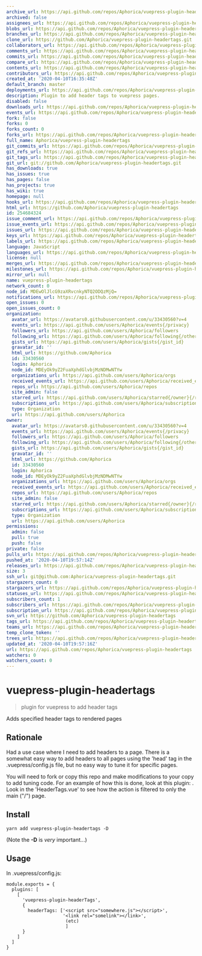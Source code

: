 ```yaml
---
archive_url: https://api.github.com/repos/Aphorica/vuepress-plugin-headertags/{archive_format}{/ref}
archived: false
assignees_url: https://api.github.com/repos/Aphorica/vuepress-plugin-headertags/assignees{/user}
blobs_url: https://api.github.com/repos/Aphorica/vuepress-plugin-headertags/git/blobs{/sha}
branches_url: https://api.github.com/repos/Aphorica/vuepress-plugin-headertags/branches{/branch}
clone_url: https://github.com/Aphorica/vuepress-plugin-headertags.git
collaborators_url: https://api.github.com/repos/Aphorica/vuepress-plugin-headertags/collaborators{/collaborator}
comments_url: https://api.github.com/repos/Aphorica/vuepress-plugin-headertags/comments{/number}
commits_url: https://api.github.com/repos/Aphorica/vuepress-plugin-headertags/commits{/sha}
compare_url: https://api.github.com/repos/Aphorica/vuepress-plugin-headertags/compare/{base}...{head}
contents_url: https://api.github.com/repos/Aphorica/vuepress-plugin-headertags/contents/{+path}
contributors_url: https://api.github.com/repos/Aphorica/vuepress-plugin-headertags/contributors
created_at: '2020-04-10T16:35:48Z'
default_branch: master
deployments_url: https://api.github.com/repos/Aphorica/vuepress-plugin-headertags/deployments
description: Plugin to add header tags to vuepress pages.
disabled: false
downloads_url: https://api.github.com/repos/Aphorica/vuepress-plugin-headertags/downloads
events_url: https://api.github.com/repos/Aphorica/vuepress-plugin-headertags/events
fork: false
forks: 0
forks_count: 0
forks_url: https://api.github.com/repos/Aphorica/vuepress-plugin-headertags/forks
full_name: Aphorica/vuepress-plugin-headertags
git_commits_url: https://api.github.com/repos/Aphorica/vuepress-plugin-headertags/git/commits{/sha}
git_refs_url: https://api.github.com/repos/Aphorica/vuepress-plugin-headertags/git/refs{/sha}
git_tags_url: https://api.github.com/repos/Aphorica/vuepress-plugin-headertags/git/tags{/sha}
git_url: git://github.com/Aphorica/vuepress-plugin-headertags.git
has_downloads: true
has_issues: true
has_pages: false
has_projects: true
has_wiki: true
homepage: null
hooks_url: https://api.github.com/repos/Aphorica/vuepress-plugin-headertags/hooks
html_url: https://github.com/Aphorica/vuepress-plugin-headertags
id: 254684324
issue_comment_url: https://api.github.com/repos/Aphorica/vuepress-plugin-headertags/issues/comments{/number}
issue_events_url: https://api.github.com/repos/Aphorica/vuepress-plugin-headertags/issues/events{/number}
issues_url: https://api.github.com/repos/Aphorica/vuepress-plugin-headertags/issues{/number}
keys_url: https://api.github.com/repos/Aphorica/vuepress-plugin-headertags/keys{/key_id}
labels_url: https://api.github.com/repos/Aphorica/vuepress-plugin-headertags/labels{/name}
language: JavaScript
languages_url: https://api.github.com/repos/Aphorica/vuepress-plugin-headertags/languages
license: null
merges_url: https://api.github.com/repos/Aphorica/vuepress-plugin-headertags/merges
milestones_url: https://api.github.com/repos/Aphorica/vuepress-plugin-headertags/milestones{/number}
mirror_url: null
name: vuepress-plugin-headertags
network_count: 0
node_id: MDEwOlJlcG9zaXRvcnkyNTQ2ODQzMjQ=
notifications_url: https://api.github.com/repos/Aphorica/vuepress-plugin-headertags/notifications{?since,all,participating}
open_issues: 0
open_issues_count: 0
organization:
  avatar_url: https://avatars0.githubusercontent.com/u/33430560?v=4
  events_url: https://api.github.com/users/Aphorica/events{/privacy}
  followers_url: https://api.github.com/users/Aphorica/followers
  following_url: https://api.github.com/users/Aphorica/following{/other_user}
  gists_url: https://api.github.com/users/Aphorica/gists{/gist_id}
  gravatar_id: ''
  html_url: https://github.com/Aphorica
  id: 33430560
  login: Aphorica
  node_id: MDEyOk9yZ2FuaXphdGlvbjMzNDMwNTYw
  organizations_url: https://api.github.com/users/Aphorica/orgs
  received_events_url: https://api.github.com/users/Aphorica/received_events
  repos_url: https://api.github.com/users/Aphorica/repos
  site_admin: false
  starred_url: https://api.github.com/users/Aphorica/starred{/owner}{/repo}
  subscriptions_url: https://api.github.com/users/Aphorica/subscriptions
  type: Organization
  url: https://api.github.com/users/Aphorica
owner:
  avatar_url: https://avatars0.githubusercontent.com/u/33430560?v=4
  events_url: https://api.github.com/users/Aphorica/events{/privacy}
  followers_url: https://api.github.com/users/Aphorica/followers
  following_url: https://api.github.com/users/Aphorica/following{/other_user}
  gists_url: https://api.github.com/users/Aphorica/gists{/gist_id}
  gravatar_id: ''
  html_url: https://github.com/Aphorica
  id: 33430560
  login: Aphorica
  node_id: MDEyOk9yZ2FuaXphdGlvbjMzNDMwNTYw
  organizations_url: https://api.github.com/users/Aphorica/orgs
  received_events_url: https://api.github.com/users/Aphorica/received_events
  repos_url: https://api.github.com/users/Aphorica/repos
  site_admin: false
  starred_url: https://api.github.com/users/Aphorica/starred{/owner}{/repo}
  subscriptions_url: https://api.github.com/users/Aphorica/subscriptions
  type: Organization
  url: https://api.github.com/users/Aphorica
permissions:
  admin: false
  pull: true
  push: false
private: false
pulls_url: https://api.github.com/repos/Aphorica/vuepress-plugin-headertags/pulls{/number}
pushed_at: '2020-04-10T19:57:14Z'
releases_url: https://api.github.com/repos/Aphorica/vuepress-plugin-headertags/releases{/id}
size: 3
ssh_url: git@github.com:Aphorica/vuepress-plugin-headertags.git
stargazers_count: 0
stargazers_url: https://api.github.com/repos/Aphorica/vuepress-plugin-headertags/stargazers
statuses_url: https://api.github.com/repos/Aphorica/vuepress-plugin-headertags/statuses/{sha}
subscribers_count: 1
subscribers_url: https://api.github.com/repos/Aphorica/vuepress-plugin-headertags/subscribers
subscription_url: https://api.github.com/repos/Aphorica/vuepress-plugin-headertags/subscription
svn_url: https://github.com/Aphorica/vuepress-plugin-headertags
tags_url: https://api.github.com/repos/Aphorica/vuepress-plugin-headertags/tags
teams_url: https://api.github.com/repos/Aphorica/vuepress-plugin-headertags/teams
temp_clone_token: ''
trees_url: https://api.github.com/repos/Aphorica/vuepress-plugin-headertags/git/trees{/sha}
updated_at: '2020-04-10T19:57:16Z'
url: https://api.github.com/repos/Aphorica/vuepress-plugin-headertags
watchers: 0
watchers_count: 0
---
```


# vuepress-plugin-headertags

> plugin for vuepress to add header tags

Adds specified header tags to rendered pages

## Rationale
Had a use case where I need to add headers to a page.  There is a somewhat easy way to add headers to all pages using the 'head' tag in the .vuepress/config.js file, but no easy way to tune it for specific pages.

You will need to fork or copy this repo and make modifications to your copy to add tuning code.  For an example of how this is done, look at this plugin: [](vuepress-plugin-netlifycms).  Look in the 'HeaderTags.vue' to see how the action is filtered to only the main ("/") page.

## Install

```
yarn add vuepress-plugin-headertags -D
```

(Note the __-D__ is _very_ important...)

## Usage
In .vuepress/config.js:
```
module.exports = {
  plugins: [
    [
      'vuepress-plugin-headerTags',
      {
        headerTags: ['<script src="somewhere.js"></script>',
                     '<link rel="somelink"></link>',
                      (etc)
                      ]
      }
    ]
  ]
}
```
